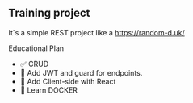 ## Training project

It`s a simple REST project like a https://random-d.uk/

Educational Plan
 - :white_check_mark: CRUD
 - :construction: Add JWT and guard for endpoints. 
 - :black_square_button: Add Client-side with React
 - :black_square_button: Learn DOCKER
